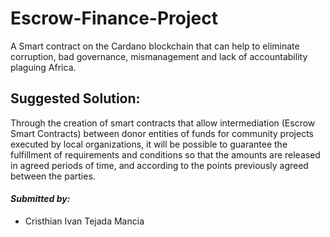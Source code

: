 # Escrow-Finance-Project
A Smart contract on the Cardano blockchain that can help to eliminate corruption, bad governance, mismanagement and lack of accountability plaguing Africa.

## Suggested Solution:
Through the creation of smart contracts that allow intermediation (Escrow Smart Contracts) between donor entities of funds for community projects executed by local organizations, it will be possible to guarantee the fulfillment of requirements and conditions so that the amounts are released in agreed periods of time, and according to the points previously agreed between the parties.

#### *Submitted by:*
- Cristhian Ivan Tejada Mancia
